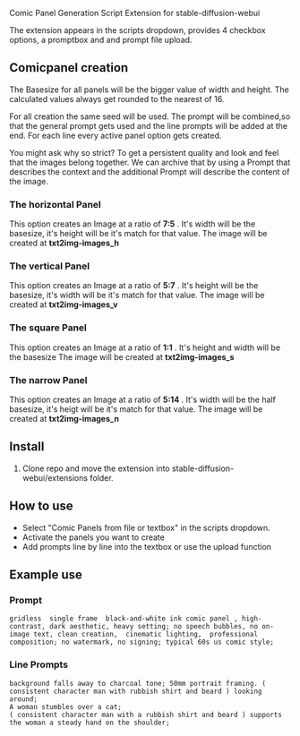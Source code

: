 Comic Panel Generation Script Extension for stable-diffusion-webui

The extension appears in the scripts dropdown, provides 4 checkbox options, a promptbox and and prompt file upload.

## Comicpanel creation

The Basesize for all panels will be the bigger value of width and height. The calculated values always get rounded to the nearest of 16.

For all creation the same seed will be used. The prompt will be combined,so that the general prompt gets used and the line prompts will be added at the end. For each line every active panel option gets created.

You might ask why so strict? To get a persistent quality and look and feel that the images belong together. We can archive that by using a Prompt that describes the context and the additional Prompt will describe the content of the image.

### The horizontal Panel

This option creates an Image at a ratio of __7:5__ . It's width will be the basesize, it's height will be it's match for that value.
The image will be created at __txt2img-images_h__

### The vertical Panel

This option creates an Image at a ratio of __5:7__ . It's height will be the basesize, it's width will be it's match for that value.
The image will be created at __txt2img-images_v__

### The square Panel

This option creates an Image at a ratio of __1:1__ . It's height and width will be the basesize
The image will be created at __txt2img-images_s__

### The narrow Panel

This option creates an Image at a ratio of __5:14__ . It's width will be the half basesize, it's heigt will be it's match for that value.
The image will be created at __txt2img-images_n__


## Install

1. Clone repo and move the extension into stable-diffusion-webui/extensions folder.


## How to use

* Select "Comic Panels from file or textbox" in the scripts dropdown.
* Activate the panels you want to create
* Add prompts line by line into the textbox or use the upload function


## Example use

### Prompt 
```
gridless  single frame  black-and-white ink comic panel , high-contrast, dark aesthetic, heavy setting; no speech bubbles, no on-image text, clean creation,  cinematic lighting,  professional  composition; no watermark, no signing; typical 60s us comic style;
```

### Line Prompts
``` 
background falls away to charcoal tone; 50mm portrait framing. ( consistent character man with rubbish shirt and beard ) looking around;
A woman stumbles over a cat;
( consistent character man with a rubbish shirt and beard ) supports the woman a steady hand on the shoulder;
```